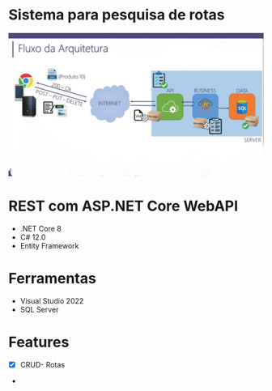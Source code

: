 # Sistema para pesquisa de rotas

![Modelo da Arquitetura proposta](https://raw.githubusercontent.com/jeffreysSharp/master.rotas/refs/heads/main/_docs/img/fluxo-arquitetura.jpg)

# REST com ASP.NET Core WebAPI
- .NET Core 8
- C# 12.0
- Entity Framework 

# Ferramentas
- Visual Studio 2022
- SQL Server

# Features
- [x] CRUD- Rotas
- 